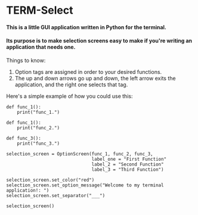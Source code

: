 # TERM-Select

#### This is a little GUI application written in Python for the terminal.
#### Its purpose is to make selection screens easy to make if you're writing an application that needs one.

Things to know:
1. Option tags are assigned in order to your desired functions.
2. The up and down arrows go up and down, the left arrow exits the application, and the right one selects that tag.

Here's a simple example of how you could use this:

    def func_1():
        print("func_1.")

    def func_1():
        print("func_2.")

    def func_3():
        print("func_3.")

    selection_screen = OptionScreen(func_1, func_2, func_3,
                                    label_one = "First Function"
                                    label_2 = "Second Function"
                                    label_3 = "Third Function")

    selection_screen.set_color("red")
    selection_screen.set_option_message("Welcome to my terminal application!: ")
    selection_screen.set_separator("___")

    selection_screen()
